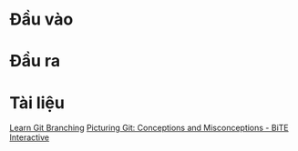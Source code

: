 # Đầu vào
# Đầu ra

# Tài liệu
[Learn Git Branching](https://learngitbranching.js.org/)
[Picturing Git: Conceptions and Misconceptions - BiTE Interactive](https://www.biteinteractive.com/picturing-git-conceptions-and-misconceptions/)